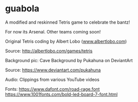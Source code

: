 # guabola

A modified and reskinned Tetris game to celebrate the bantz!

For now its Arsenal. Other teams coming soon!


Original Tetris coding by Albert Lobo (www.albertlobo.com)

Source: http://albertlobo.com/games/tetris


Background pic: Cave Background by Pukahuna on DeviantArt

Source: https://www.deviantart.com/pukahuna


Audio: Clippings from various YouTube videos


Fonts:
https://www.dafont.com/road-rage.font
https://www.1001fonts.com/bold-led-board-7-font.html
